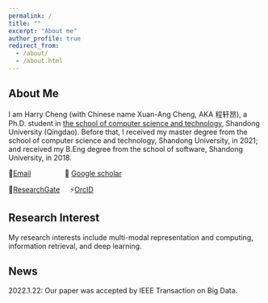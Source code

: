 ```yaml
---
permalink: /
title: ""
excerpt: "About me"
author_profile: true
redirect_from: 
  - /about/
  - /about.html
---
```


## About Me

I am Harry Cheng (with Chinese name Xuan-Ang Cheng, AKA 程轩昂), a Ph.D. student in [the school of computer science and technology](https://www.cs.sdu.edu.cn/), Shandong University (Qingdao). Before that, I received my master degree from the school of computer science and technology, Shandong University, in 2021; and received my B.Eng degree from the school of software, Shandong University, in 2018.

🔭[Email](xacheng1996@gmail.com) &nbsp; &nbsp; &nbsp;  &nbsp; &nbsp; &nbsp; &nbsp; &nbsp;  🌱 [Google scholar]()

👯[ResearchGate](https://www.researchgate.net/profile/Harry-Cheng-4)   &nbsp; &nbsp;       ⚡[OrcID](https://orcid.org/0000-0001-7436-0162)

## Research Interest

My research interests include multi-modal representation and computing, information retrieval, and deep learning.

## News

2022.1.22: Our paper was accepted by IEEE Transaction on Big Data.
